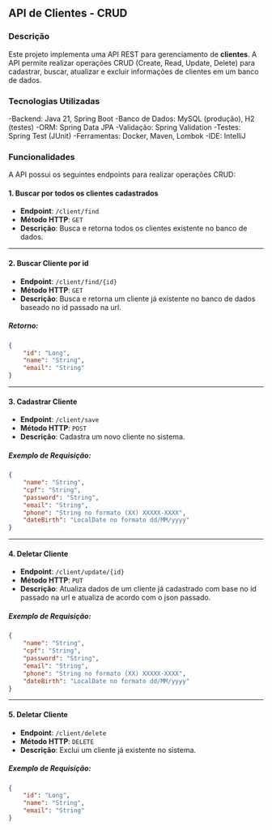 ## API de Clientes - CRUD

### Descrição

Este projeto implementa uma API REST para gerenciamento de **clientes**. A API permite realizar operações CRUD (Create, Read, Update, Delete) para cadastrar, buscar, atualizar e excluir informações de clientes em um banco de dados.

### Tecnologias Utilizadas

-Backend: Java 21, Spring Boot
-Banco de Dados: MySQL (produção), H2 (testes)
-ORM: Spring Data JPA
-Validação: Spring Validation
-Testes: Spring Test (JUnit)
-Ferramentas: Docker, Maven, Lombok
-IDE: IntelliJ

### Funcionalidades

A API possui os seguintes endpoints para realizar operações CRUD:

#### 1. **Buscar por todos os clientes cadastrados**
- **Endpoint**: `/client/find`
- **Método HTTP**: `GET`
- **Descrição**: Busca e retorna todos os clientes existente no banco de dados.

---

#### 2. **Buscar Cliente por id**
- **Endpoint**: `/client/find/{id}`
- **Método HTTP**: `GET`
- **Descrição**: Busca e retorna um cliente já existente no banco de dados baseado no id passado na url.

##### Retorno:
```json
{
    "id": "Long",
    "name": "String",
    "email": "String"
}

```
---

#### 3. **Cadastrar Cliente**
- **Endpoint**: `/client/save`
- **Método HTTP**: `POST`
- **Descrição**: Cadastra um novo cliente no sistema.

##### Exemplo de Requisição:
```json
{
    "name": "String",
    "cpf": "String",
    "password": "String",
    "email": "String",
    "phone": "String no formato (XX) XXXXX-XXXX",
    "dateBirth": "LocalDate no formato dd/MM/yyyy"
}

```
---

#### 4. **Deletar Cliente**
- **Endpoint**: `/client/update/{id}`
- **Método HTTP**: `PUT`
- **Descrição**: Atualiza dados de um cliente já cadastrado com base no id passado na url e atualiza de acordo com o json passado.

##### Exemplo de Requisição:
```json
{
    "name": "String",
    "cpf": "String",
    "password": "String",
    "email": "String",
    "phone": "String no formato (XX) XXXXX-XXXX",
    "dateBirth": "LocalDate no formato dd/MM/yyyy"
}

```
---

#### 5. **Deletar Cliente**
- **Endpoint**: `/client/delete`
- **Método HTTP**: `DELETE`
- **Descrição**: Exclui um cliente já existente no sistema.

##### Exemplo de Requisição:
```json
{
    "id": "Long",
    "name": "String",
    "email": "String"
}

```
